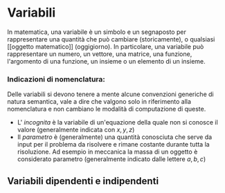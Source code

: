 # Variabili
In matematica, una variabile è un simbolo e un segnaposto per rappresentare una quantità che può cambiare (storicamente), o qualsiasi [[oggetto matematico]] (oggigiorno). In particolare, una variabile può rappresentare un numero, un vettore, una matrice, una funzione, l'argomento di una funzione, un insieme o un elemento di un insieme.

### Indicazioni di nomenclatura:
Delle variabili si devono tenere a mente alcune convenzioni generiche di natura semantica, vale a dire che valgono solo in riferimento alla nomenclatura e non cambiano le modalità di computazione di queste.
- L' *incognita* è la variabile di un'equazione della quale non si conosce il valore (generalmente indicata con $x, y, z$)
- Il *parametro* è (generalmente) una quantità conosciuta che serve da input per il problema da risolvere e rimane costante durante tutta la risoluzione. Ad esempio in meccanica la massa di un oggetto è considerato parametro (generalmente indicato dalle lettere $a, b, c$)

## Variabili dipendenti e indipendenti




